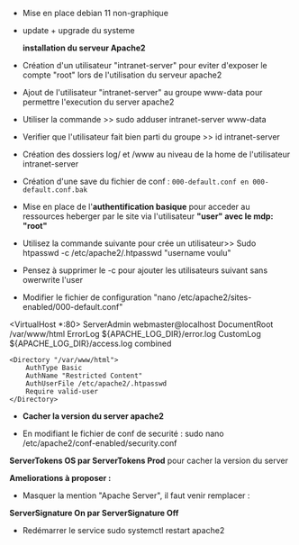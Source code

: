 
- Mise en place debian 11 non-graphique
- update + upgrade du systeme 

   **installation du serveur Apache2**
   
- Création d'un utilisateur "intranet-server" pour eviter d'exposer le compte "root" lors de l'utilisation du serveur apache2
- Ajout de l'utilisateur "intranet-server" au groupe www-data pour permettre l'execution du server apache2
- Utiliser la commande >> sudo adduser intranet-server www-data
- Verifier que l'utilisateur fait bien parti du groupe >> id intranet-server

- Création des dossiers log/ et /www  au niveau de la home de l'utilisateur intranet-server

- Création d'une save du fichier de conf : ```000-default.conf en 000-default.conf.bak```

- Mise en place de l'**authentification basique** pour acceder au ressources heberger par le site via              l'utilisateur     **"user" avec le mdp: "root"**
- Utilisez la commande suivante pour crée un utilisateur>> Sudo htpasswd -c /etc/apache2/.htpasswd "username      voulu"
- Pensez à supprimer le -c pour ajouter les utilisateurs suivant sans owerwrite l'user

- Modifier le fichier de configuration  "nano /etc/apache2/sites-enabled/000-default.conf" 

<VirtualHost *:80>
    ServerAdmin webmaster@localhost
    DocumentRoot /var/www/html
    ErrorLog ${APACHE_LOG_DIR}/error.log
    CustomLog ${APACHE_LOG_DIR}/access.log combined

    <Directory "/var/www/html">
        AuthType Basic
        AuthName "Restricted Content"
        AuthUserFile /etc/apache2/.htpasswd
        Require valid-user
    </Directory>
</VirtualHost>


- **Cacher la version du server apache2** 

- En modifiant le fichier de conf de securité : sudo nano /etc/apache2/conf-enabled/security.conf

**ServerTokens OS  par ServerTokens Prod** pour cacher la version du server 

**Ameliorations à proposer :**

- Masquer la mention "Apache Server", il faut venir remplacer :

**ServerSignature On par ServerSignature Off** 

- Redémarrer le service
  sudo systemctl restart apache2



